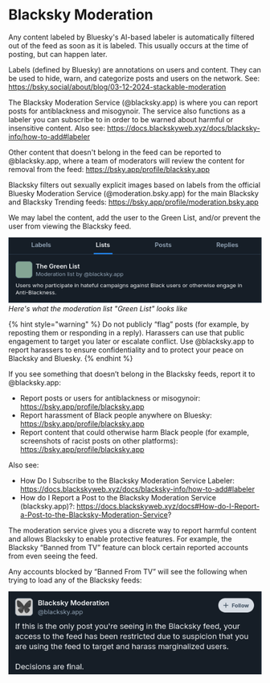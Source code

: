 # Blacksky Moderation

Any content labeled by Bluesky's AI-based labeler is automatically filtered out of the feed as soon as it is labeled. This usually occurs at the time of posting, but can happen later.

Labels (defined by Bluesky) are annotations on users and content. They can be used to hide, warn, and categorize posts and users on the network. See: https://bsky.social/about/blog/03-12-2024-stackable-moderation

The Blacksky Moderation Service (@blacksky.app) is where you can report posts for antiblackness and misogynoir. The service also functions as a labeler you can subscribe to in order to be warned about harmful or insensitive content. Also see: https://docs.blackskyweb.xyz/docs/blacksky-info/how-to-add#labeler

Other content that doesn't belong in the feed can be reported to @blacksky.app, where a team of moderators will review the content for removal from the feed: https://bsky.app/profile/blacksky.app

Blacksky filters out sexually explicit images based on labels from the official Bluesky Moderation Service (@moderation.bsky.app) for the main Blacksky and Blacksky Trending feeds: https://bsky.app/profile/moderation.bsky.app

We may label the content, add the user to the Green List, and/or prevent the user from viewing the Blacksky feed.

![A screenshot of the moderation list called "Green List"](<../.gitbook/assets/exampleBskyPostSeven 692cb9d695e50d1c3d1f362f10db142d.png>) _Here's what the moderation list "Green List" looks like_

{% hint style="warning" %}
Do not publicly “flag” posts (for example, by reposting them or responding in a reply). Harassers can use that public engagement to target you later or escalate conflict. Use @blacksky.app to report harassers to ensure confidentiality and to protect your peace on Blacksky and Bluesky.
{% endhint %}

If you see something that doesn’t belong in the Blacksky feeds, report it to @blacksky.app:

* Report posts or users for antiblackness or misogynoir: https://bsky.app/profile/blacksky.app
* Report harassment of Black people anywhere on Bluesky: https://bsky.app/profile/blacksky.app
* Report content that could otherwise harm Black people (for example, screenshots of racist posts on other platforms): https://bsky.app/profile/blacksky.app

Also see:

* How Do I Subscribe to the Blacksky Moderation Service Labeler: https://docs.blackskyweb.xyz/docs/blacksky-info/how-to-add#labeler
* How do I Report a Post to the Blacksky Moderation Service (blacksky.app)?: https://docs.blackskyweb.xyz/docs#How-do-I-Report-a-Post-to-the-Blacksky-Moderation-Service?

The moderation service gives you a discrete way to report harmful content and allows Blacksky to enable protective features. For example, the Blacksky “Banned from TV” feature can block certain reported accounts from even seeing the feed.

Any accounts blocked by “Banned From TV” will see the following when trying to load any of the Blacksky feeds:

![Screenshot of a Bluesky post indicating blocked access](<../.gitbook/assets/exampleBskyPostThree a7e42296a8fcb2ef2487e96351c5f985.png>)
